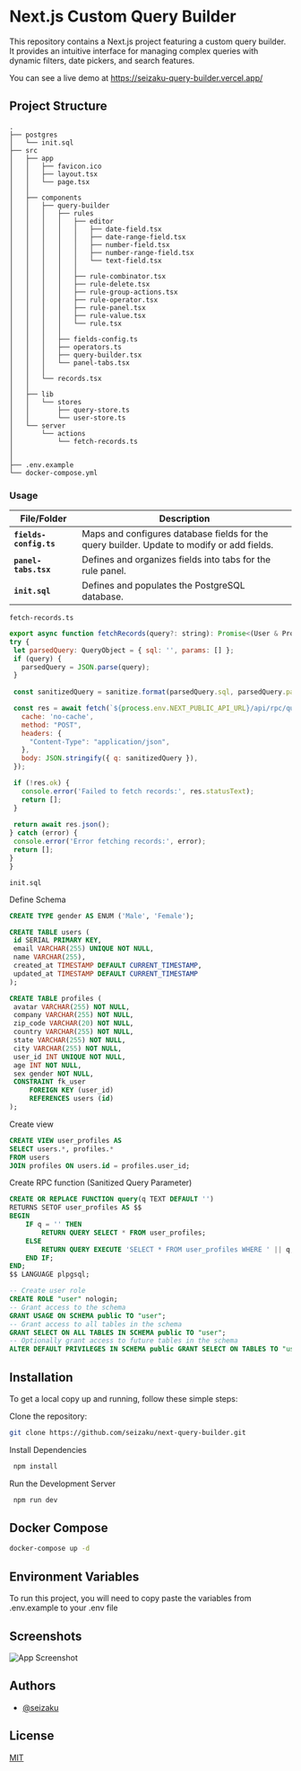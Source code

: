 # Next.js Custom Query Builder

This repository contains a Next.js project featuring a custom query builder. It provides an intuitive interface for managing complex queries with dynamic filters, date pickers, and search features.

You can see a live demo at https://seizaku-query-builder.vercel.app/

## Project Structure
   ```
   .
   ├── postgres
   │   └── init.sql
   ├── src
   │   ├── app
   │   │   ├── favicon.ico
   │   │   ├── layout.tsx
   │   │   └── page.tsx
   │   │
   │   ├── components
   │   │   ├── query-builder
   │   │   │   ├── rules
   │   │   │   │   ├── editor 
   │   │   │   │   │   ├── date-field.tsx
   │   │   │   │   │   ├── date-range-field.tsx
   │   │   │   │   │   ├── number-field.tsx
   │   │   │   │   │   ├── number-range-field.tsx
   │   │   │   │   │   └── text-field.tsx
   │   │   │   │   │
   │   │   │   │   ├── rule-combinator.tsx
   │   │   │   │   ├── rule-delete.tsx
   │   │   │   │   ├── rule-group-actions.tsx
   │   │   │   │   ├── rule-operator.tsx
   │   │   │   │   ├── rule-panel.tsx
   │   │   │   │   ├── rule-value.tsx
   │   │   │   │   └── rule.tsx
   │   │   │   │
   │   │   │   ├── fields-config.ts
   │   │   │   ├── operators.ts
   │   │   │   ├── query-builder.tsx
   │   │   │   └── panel-tabs.tsx
   │   │   │
   │   │   └── records.tsx
   │   │
   │   ├── lib
   │   │   └── stores
   │   │       ├── query-store.ts
   │   │       └── user-store.ts     
   │   └── server
   │       └── actions
   │           └── fetch-records.ts 
   │               
   │  
   ├── .env.example
   └── docker-compose.yml
```

### Usage

| File/Folder                | Description                                                                                           |
|----------------------------|-------------------------------------------------------------------------------------------------------|
| **`fields-config.ts`**     | Maps and configures database fields for the query builder. Update to modify or add fields.|
| **`panel-tabs.tsx`**             | Defines and organizes fields into tabs for the rule panel.                                                  |
| **`init.sql`**             | Defines and populates the PostgreSQL database.                                                  |


`fetch-records.ts`
   ``` javascript
export async function fetchRecords(query?: string): Promise<(User & Profile)[]> {
  try {
    let parsedQuery: QueryObject = { sql: '', params: [] };
    if (query) {
      parsedQuery = JSON.parse(query);
    }
    
    const sanitizedQuery = sanitize.format(parsedQuery.sql, parsedQuery.params);

    const res = await fetch(`${process.env.NEXT_PUBLIC_API_URL}/api/rpc/query`, {
      cache: 'no-cache',
      method: "POST",
      headers: {
        "Content-Type": "application/json",
      },
      body: JSON.stringify({ q: sanitizedQuery }),
    });

    if (!res.ok) {
      console.error('Failed to fetch records:', res.statusText);
      return [];
    }
    
    return await res.json();
  } catch (error) {
    console.error('Error fetching records:', error);
    return [];
  }
}
```

`init.sql`

Define Schema
   ``` sql
CREATE TYPE gender AS ENUM ('Male', 'Female');

CREATE TABLE users (
    id SERIAL PRIMARY KEY,
    email VARCHAR(255) UNIQUE NOT NULL,
    name VARCHAR(255),
    created_at TIMESTAMP DEFAULT CURRENT_TIMESTAMP,
    updated_at TIMESTAMP DEFAULT CURRENT_TIMESTAMP
);

CREATE TABLE profiles (
    avatar VARCHAR(255) NOT NULL,
    company VARCHAR(255) NOT NULL,
    zip_code VARCHAR(20) NOT NULL,
    country VARCHAR(255) NOT NULL,
    state VARCHAR(255) NOT NULL,
    city VARCHAR(255) NOT NULL,
    user_id INT UNIQUE NOT NULL,
    age INT NOT NULL,
    sex gender NOT NULL,
    CONSTRAINT fk_user
        FOREIGN KEY (user_id) 
        REFERENCES users (id)
);
```

Create view
   ``` sql
CREATE VIEW user_profiles AS
SELECT users.*, profiles.*
FROM users
JOIN profiles ON users.id = profiles.user_id;
```

Create RPC function (Sanitized Query Parameter)
``` sql
CREATE OR REPLACE FUNCTION query(q TEXT DEFAULT '')
RETURNS SETOF user_profiles AS $$
BEGIN
    IF q = '' THEN
        RETURN QUERY SELECT * FROM user_profiles;
    ELSE
        RETURN QUERY EXECUTE 'SELECT * FROM user_profiles WHERE ' || q;
    END IF;
END;
$$ LANGUAGE plpgsql;
```

``` sql
-- Create user role
CREATE ROLE "user" nologin;
-- Grant access to the schema
GRANT USAGE ON SCHEMA public TO "user";
-- Grant access to all tables in the schema
GRANT SELECT ON ALL TABLES IN SCHEMA public TO "user";
-- Optionally grant access to future tables in the schema
ALTER DEFAULT PRIVILEGES IN SCHEMA public GRANT SELECT ON TABLES TO "user";
```

## Installation

To get a local copy up and running, follow these simple steps:

Clone the repository:
   ```sh
   git clone https://github.com/seizaku/next-query-builder.git
```

Install Dependencies
   ```sh
    npm install
```

Run the Development Server
   ```sh
    npm run dev
```

## Docker Compose

   ```sh
   docker-compose up -d
```

## Environment Variables

To run this project, you will need to copy paste the variables from .env.example to your .env file

## Screenshots

![App Screenshot](https://gcdnb.pbrd.co/images/gvcq8QaZ4Dp8.png?o=1)

    
## Authors

- [@seizaku](https://www.github.com/seizaku)


## License

[MIT](https://choosealicense.com/licenses/mit/)

